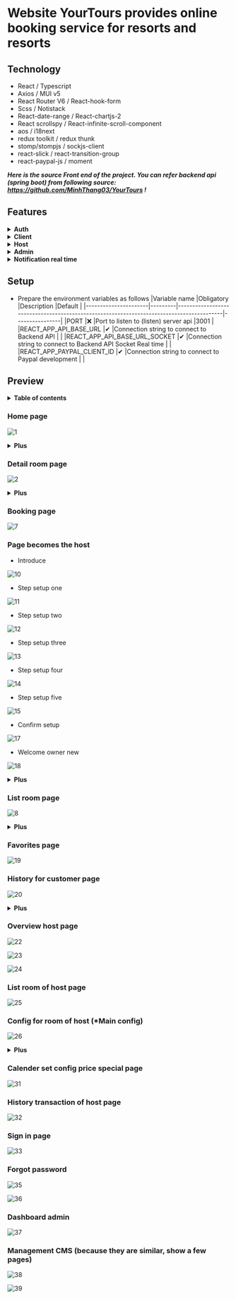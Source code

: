 # Website YourTours provides online booking service for resorts and resorts

## Technology

-   React / Typescript
-   Axios / MUI v5
-   React Router V6 / React-hook-form
-   Scss / Notistack
-   React-date-range / React-chartjs-2
-   React scrollspy / React-infinite-scroll-component
-   aos / i18next
-   redux toolkit / redux thunk
-   stomp/stompjs / sockjs-client
-   react-slick / react-transition-group
-   react-paypal-js / moment

***Here is the source Front end of the project. You can refer backend api (spring boot) from following source: https://github.com/MinhThang03/YourTours !***

## Features

<details>
<summary><b>Auth</b></summary><br />

-   **Sign in:** Users use this function to log in to the system.

-   **Sign up:** Website visitors use this function to register for a member account (has validate password format and authentication OTP code).

-   **Edit account information:** Users use the personal information editing function to change personal information.

-   **Forgot password:** User uses forgot password function to reset password (have a verification code to reset password).

-   **Active account:** Activate the account to be able to book rooms and use special functions (with OTP code to activate the account).
</details>

<details>
<summary><b>Client</b></summary><br />

-   **View the list of provinces:** Website visitors use this function to see cities sorted by number of bookings.

-   **Look up house listings:** Website visitors use this function to look up listings of homes with in-demand properties.

-   **Register home:** Users use this function to register a new house for rent. Become a host.

-   **View detailed information about the house:** Website visitors use this function to view detailed information of the house.

-   **View booking history:** Users use this function to view information about the account's booking history.

-   **Book room:** Users use this function to book houses.

-   **Edit booking status:** Users use this function to edit booking information.

-   **Cancel reservation:** User use this function to cancel the booked house.

-   **View a list of booking information:** The user uses this function to view the booking information of the registered houses of that account.

-   **Rate:** Users rate the experience after checking out the rented room.

-   **Edit favorites list:** Users use this function to edit home listings in favorites.

-   **View favorites:** Users use this function to view the list of homes in the favorite set.

</details>

<details>
<summary><b>Host</b></summary><br />

-   **Edit home information:** Homeowners use this function to edit the information of a house they register.

-   **View the list of houses currently for rent:** The user uses this function to view the list of houses currently registered in that account.

-   **Statistics of the owner:** Users use this function to view statistical information about their rental situation.

-   **Custom house prices on special days:** Users use this function to edit rental house price information by day.

-   **Utilities configuration for the house:** Homeowners use this function to configure the utility for a registered house.

-   **Configure the surcharge for the house:** Owner can configure the price of each type of surcharge for the house.

-   **Configure the discount program:** Owner can configure % discount by day for his rental house.

</details>

<details>
<summary><b>Admin</b></summary><br />

-   **Admin page statistics:** Admin use this function to view admin rights statistics.

-   **View the list of accounts:** Admin use this function to view the list of accounts in the system.

-   **View the list of registrars:** Admin use this function to see the list of registered houses for rent.

-   **Room Type Management (CRUD):** Admin use this function to manage (CRUD) room type.

-   **Bed Type Management (CRUD):** Admin use this function to manage (CRUD) bed type.

-   **Facilities Management (CURD):** Admin use this function to manage (CRUD) type of utility.

-   **Manage Discount Type (CRUD):** Admin use this function to manage (CRUD) discount type.

-   **Surcharge Management (CURD):** Admin use this function to manage (CRUD) type of surcharge.
</details>

<details>
<summary><b>Notification real time</b></summary><br />

-   User:

    -   BOOKING_NOTIFICATION: Notify check in check out for user -> click return to booking history page.
    -   HOME_NOTIFICATION: Promotion notice -> click go to home detail page.

-   Owner:
  
    - OWNER_HOME_NOTIFICATION: Notify someone booking or canceling a room -> click return to Today page in rental management
</details>

## Setup

-   Prepare the environment variables as follows
    |Variable name |Obligatory |Description |Default |
    |----------------------|---------|------------------------------------------------------------------------------------------|----------------|
    |PORT |❌ |Port to listen to (listen) server api |3001 |
    |REACT_APP_API_BASE_URL |✔ |Connection string to connect to Backend API | |
    |REACT_APP_API_BASE_URL_SOCKET |✔ |Connection string to connect to Backend API Socket Real time | |
    |REACT_APP_PAYPAL_CLIENT_ID |✔ |Connection string to connect to Paypal development | |

## Preview

<details>
<summary><b>Table of contents</b></summary><br />
    
- Home page (with UI plus)

- Detail room page (with UI plus)

- Booking page

- Page becomes the host (with UI plus)

- List room page (with UI plus)

- Favorites page

- History for customer page (with UI plus)

- Overview host page (with UI plus)

- List room of host page

- Config for room of host (*Main config) (with UI plus)

- Calender set config price special page

- History transaction of host page

- Sign in page

- Forgot password page

- Dashboard admin

- Management CMS (because they are similar, show a few pages)
</details>

### Home page
![1](https://github.com/ThaiHaiDev/YourTours_Client/assets/85157423/0d922b7e-b1e6-4d29-acdd-0a7cec802fd5)

<details>
<summary><b>Plus</b></summary><br />

- View table notification

![3](https://github.com/ThaiHaiDev/YourTours_Client/assets/85157423/69f224e8-c1ce-4cab-82ce-32b7c7831e29)

- View select language

![4](https://github.com/ThaiHaiDev/YourTours_Client/assets/85157423/d4be3def-2c5a-48a4-be1d-37befdf5cae4)

- View infomation room from search by province or name room

![5](https://github.com/ThaiHaiDev/YourTours_Client/assets/85157423/9d0e0563-5fa5-4bde-8d93-70c01855fe93)

</details>

### Detail room page
![2](https://github.com/ThaiHaiDev/YourTours_Client/assets/85157423/aa949939-f092-423e-8fe6-98f90160423a)

<details>
<summary><b>Plus</b></summary><br />

- View more house utilities

![3](https://github.com/ThaiHaiDev/YourTours_Client/assets/85157423/2754b01a-472c-4afc-b9cf-a58c8a5f3f1f)

- Details of base price by day

![4](https://github.com/ThaiHaiDev/YourTours_Client/assets/85157423/224a2b57-a010-4bcd-b237-9fd7796b34cc)

- Selected count client rent home

![5](https://github.com/ThaiHaiDev/YourTours_Client/assets/85157423/1d2516e3-d345-40c9-b916-63f714374d04)

- Full booking information with promotion

![6](https://github.com/ThaiHaiDev/YourTours_Client/assets/85157423/2f1639a9-cdcd-46f8-85ef-8304eeb82739)

</details>

### Booking page
![7](https://github.com/ThaiHaiDev/YourTours_Client/assets/85157423/1d93d59e-aaf1-483b-8735-00e4e106b090)

### Page becomes the host

- Introduce

![10](https://github.com/ThaiHaiDev/YourTours_Client/assets/85157423/e41819c5-0d5a-4fc4-9119-fd923f7c3dfc)

- Step setup one

![11](https://github.com/ThaiHaiDev/YourTours_Client/assets/85157423/4037ac29-9643-4969-9b20-b11abe17a0df)

- Step setup two
  
![12](https://github.com/ThaiHaiDev/YourTours_Client/assets/85157423/324a71e3-b75e-416b-96a0-70c21337c7f6)

- Step setup three
  
![13](https://github.com/ThaiHaiDev/YourTours_Client/assets/85157423/68dbf68e-2b92-458c-a11b-ab00a89d18c6)

- Step setup four

![14](https://github.com/ThaiHaiDev/YourTours_Client/assets/85157423/982f0341-2487-422b-9bb5-3af600f0cf1b)

- Step setup five

![15](https://github.com/ThaiHaiDev/YourTours_Client/assets/85157423/3294778c-7b0a-44ce-b2d9-d33d6fb4aafb)

- Confirm setup
  
![17](https://github.com/ThaiHaiDev/YourTours_Client/assets/85157423/93e06708-8cad-470b-bf4c-fe64dbf5c9dd)

- Welcome owner new

![18](https://github.com/ThaiHaiDev/YourTours_Client/assets/85157423/b1584275-6287-43ac-8621-256ddaee46e7)

<details>
<summary><b>Plus</b></summary><br />

- When close setup

![16](https://github.com/ThaiHaiDev/YourTours_Client/assets/85157423/c14e09fa-d818-418f-8c57-72fa40b30c64)

</details>

### List room page

![8](https://github.com/ThaiHaiDev/YourTours_Client/assets/85157423/687fc28c-b578-4d25-b035-8936527c6c50)

<details>
<summary><b>Plus</b></summary><br />

- Filter

![9](https://github.com/ThaiHaiDev/YourTours_Client/assets/85157423/f45ed252-a02e-4aed-a0d3-e620cb240811)

</details>

### Favorites page

![19](https://github.com/ThaiHaiDev/YourTours_Client/assets/85157423/5a056692-6c79-416c-a506-ed6c0f432bf5)

### History for customer page

![20](https://github.com/ThaiHaiDev/YourTours_Client/assets/85157423/9d443552-5288-4cb3-b2fa-fff885cbd6e4)

<details>
<summary><b>Plus</b></summary><br />

- Rate

![21](https://github.com/ThaiHaiDev/YourTours_Client/assets/85157423/fad4915b-ad4e-4587-836f-e39655af8a92)

</details>

### Overview host page

![22](https://github.com/ThaiHaiDev/YourTours_Client/assets/85157423/b66c0d97-e733-4ee3-99f0-d5b0da77f5e5)

![23](https://github.com/ThaiHaiDev/YourTours_Client/assets/85157423/c97168d2-63a3-4097-839a-cdcd050f6807)

![24](https://github.com/ThaiHaiDev/YourTours_Client/assets/85157423/bbd75343-6780-4e92-8929-1e3609cc8086)

### List room of host page

![25](https://github.com/ThaiHaiDev/YourTours_Client/assets/85157423/b7d8215c-387c-4774-8f17-13dbf69e664e)

### Config for room of host (*Main config)

![26](https://github.com/ThaiHaiDev/YourTours_Client/assets/85157423/9ed2a951-3a7a-40d1-a627-1bd8909720fa)

<details>
<summary><b>Plus</b></summary><br />

- Config type room page

![27](https://github.com/ThaiHaiDev/YourTours_Client/assets/85157423/1044a88c-1c97-4c9e-b897-37c0e7eb4559)

![28](https://github.com/ThaiHaiDev/YourTours_Client/assets/85157423/1f8f1e87-e588-414b-a64d-fbc28c0fb403)

- Config type bed page

![29](https://github.com/ThaiHaiDev/YourTours_Client/assets/85157423/37e1222e-f2e6-41e5-b30a-1a79416d2192)

- Config convenient for room page

![30](https://github.com/ThaiHaiDev/YourTours_Client/assets/85157423/5fb72b9c-b9cc-4044-b2ed-7a29598b40e6)

</details>

### Calender set config price special page

![31](https://github.com/ThaiHaiDev/YourTours_Client/assets/85157423/7a003c76-e85f-4acb-8c0b-22b82d4cd754)

### History transaction of host page

![32](https://github.com/ThaiHaiDev/YourTours_Client/assets/85157423/6b5173d0-783b-4f99-a9b9-b18653da3999)

### Sign in page

![33](https://github.com/ThaiHaiDev/YourTours_Client/assets/85157423/1c46d2c4-6778-4c91-affe-09c30ccbf3fe)

### Forgot password

![35](https://github.com/ThaiHaiDev/YourTours_Client/assets/85157423/544ec446-ddab-47b3-9e3e-59103943075e)

![36](https://github.com/ThaiHaiDev/YourTours_Client/assets/85157423/2689eb00-40d0-4ace-ac4b-c4eb31b4836f)

### Dashboard admin

![37](https://github.com/ThaiHaiDev/YourTours_Client/assets/85157423/029c5252-2f93-4dfe-a375-6454a0bfa92f)

### Management CMS (because they are similar, show a few pages)

![38](https://github.com/ThaiHaiDev/YourTours_Client/assets/85157423/42c7cec5-4437-4288-bbe8-2c391cc85a78)

![39](https://github.com/ThaiHaiDev/YourTours_Client/assets/85157423/f03d3afe-768e-4fd6-a0fc-8d079d2944ca)


